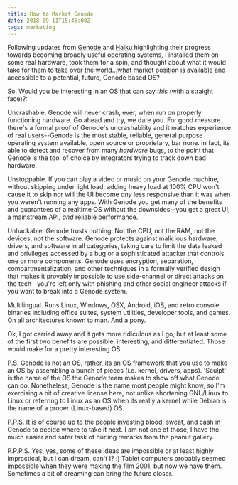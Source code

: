 ```yaml
---
title: How to Market Genode
date: 2018-09-11T15:45:00Z
tags: marketing
---
```

Following updates from [Genode][1] and [Haiku][2] highlighting their progress 
towards becoming broadly useful operating systems, I installed them on some real 
hardware, took them for a spin, and thought about what it would take for them to 
take over the world...what market [position][3] is available and accessible to a 
potential, future, Genode based OS?

So. Would you be interesting in an OS that can say *this* (with a straight 
face)?:

Uncrashable. Genode will never crash, ever, when run on properly functioning 
hardware. Go ahead and try, we dare you. For good measure there's a formal proof 
of Genode's uncrashability and it matches experience of real users--Genode is 
the most stable, reliable, general purpose operating system available, open 
source or proprietary, bar none. In fact, its able to detect and recover from 
many *hardware* bugs, to the point that Genode is the tool of choice by 
integrators trying to track down bad hardware.

Unstoppable. If you can play a video or music on your Genode machine, without 
skipping under light load, adding heavy load at 100% CPU won't cause it to skip 
nor will the UI become *any* less responsive than it was when you weren't 
running any apps. With Genode you get many of the benefits and guarantees of a 
realtime OS without the downsides--you get a great UI, a mainstream API, *and* 
reliable performance.

Unhackable. Genode trusts nothing. Not the CPU, not the RAM, not the devices, 
not the software. Genode protects against malicious hardware, drivers, and 
software in all categories, taking care to limit the data leaked and privileges 
accessed by a bug or a sophisticated attacker that controls one or more 
components. Genode uses encryption, separation, compartmentalization, and other 
techniques in a formally verified design that makes it provably impossible to 
use side-channel or direct attacks on the tech--you're left only with phishing 
and other social engineer attacks if you want to break into a Genode system.

Multilingual. Runs Linux, Windows, OSX, Android, iOS, and retro console binaries 
including office suites, system utilities, developer tools, and games. On all 
architectures known to man. And a pony.

Ok, I got carried away and it gets more ridiculous as I go, but at least some of 
the first two benefits are possible, interesting, and differentiated. Those 
would make for a pretty interesting OS.

P.S. Genode is not an OS, rather, its an OS framework that you use to make an OS 
by assembling a bunch of pieces (i.e. kernel, drivers, apps). 'Sculpt' is the 
name of the OS the Genode team makes to show off what Genode can do.
Nonetheless, Genode is the name most people might know, so I'm exercising a bit 
of creative license here, not unlike shortening GNU/Linux to Linux or referring 
to Linux as an OS when its really a kernel while Debian is the name of a proper 
(Linux-based) OS.

P.P.S. It is of course up to the people investing blood, sweat, and cash in 
Genode to decide where to take it next. I am not one of those, I have the much 
easier and safer task of hurling remarks from the peanut gallery.

P.P.P.S. Yes, yes, some of these ideas are impossible or at least highly 
impractical, but I can dream, can't I? :) Tablet computers probably seemed 
impossible when they were making the film 2001, but now we have them. Sometimes 
a bit of dreaming can bring the future closer.

[1]: https://genode.org/news/sculpt-for-the-curious
[2]: https://www.haiku-os.org/blog/waddlesplash/2018-08-19_r1beta1_release_plans_-_at_last/
[3]: https://www.amazon.com/Positioning-Battle-Your-Al-Ries/dp/0071373586

